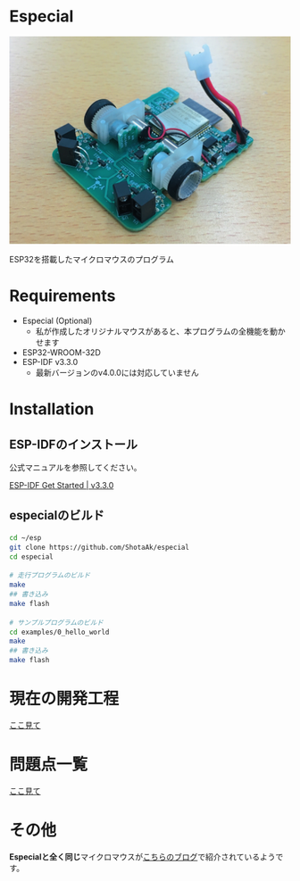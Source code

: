 # Especial

![Especial](https://github.com/ShotaAk/especial/blob/images/images/especial.jpg)

ESP32を搭載したマイクロマウスのプログラム

# Requirements

- Especial (Optional)
  - 私が作成したオリジナルマウスがあると、本プログラムの全機能を動かせます
- ESP32-WROOM-32D
- ESP-IDF v3.3.0
  - 最新バージョンのv4.0.0には対応していません
  
# Installation

## ESP-IDFのインストール

公式マニュアルを参照してください。

[ESP-IDF Get Started | v3.3.0](https://docs.espressif.com/projects/esp-idf/en/release-v3.3/get-started/index.html)

## especialのビルド

```sh
cd ~/esp
git clone https://github.com/ShotaAk/especial
cd especial

# 走行プログラムのビルド
make
## 書き込み
make flash

# サンプルプログラムのビルド
cd examples/0_hello_world 
make
## 書き込み
make flash
```

# 現在の開発工程

[ここ見て](https://github.com/ShotaAk/especial/milestones)

# 問題点一覧

[ここ見て](https://github.com/ShotaAk/especial/issues)

# その他
**Especialと全く同じ**マイクロマウスが[こちらのブログ](https://rt-net.jp/mobility/archives/category/original/shota-originalmouse)で紹介されているようです。
